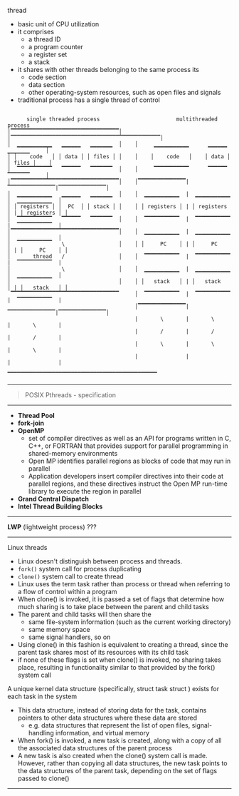 thread
* basic unit of CPU utilization
* it comprises
    * a thread ID
    * a program counter
    * a register set
    * a stack
* it shares with other threads belonging to the same process its
    * code section
    * data section
    * other operating-system resources, such as open files and signals
* traditional process has a single thread of control

```

      single threaded process                        multithreaded process
│▔▔▔▔▔▔▔▔▔▔▔▔▔▔▔▔▔▔▔▔▔▔▔▔▔▔▔▔▔▔▔▔▔▔│    │▔▔▔▔▔▔▔▔▔▔▔▔▔▔▔▔▔▔▔▔▔▔▔▔▔▔▔▔▔▔▔▔▔▔▔▔▔▔▔▔▔▔▔▔▔▔▔│
│  ▁▁▁▁▁▁▁▁▁▁▁   ▁▁▁▁▁▁   ▁▁▁▁▁▁▁  │    │     ▁▁▁▁▁▁▁▁▁▁▁      ▁▁▁▁▁▁       ▁▁▁▁▁▁▁     │
│ │    code   │ │ data │ │ files │ │    │    │    code   │    │ data │     │ files │    │
│  ▔▔▔▔▔▔▔▔▔▔▔   ▔▔▔▔▔▔   ▔▔▔▔▔▔▔  │    │     ▔▔▔▔▔▔▔▔▔▔▔      ▔▔▔▔▔▔       ▔▔▔▔▔▔▔     │
│▔▔▔▔▔▔▔▔▔▔▔▔▔▔▔▔▔▔▔▔▔▔▔▔▔▔▔▔▔▔▔▔▔▔│    │▔▔▔▔▔▔▔▔▔▔▔▔▔▔▔|▔▔▔▔▔▔▔▔▔▔▔▔▔▔▔|▔▔▔▔▔▔▔▔▔▔▔▔▔▔▔│
│  ▁▁▁▁▁▁▁▁▁▁▁   ▁▁▁▁▁▁   ▁▁▁▁▁▁▁  │    │  ▁▁▁▁▁▁▁▁▁▁▁  |  ▁▁▁▁▁▁▁▁▁▁▁  │  ▁▁▁▁▁▁▁▁▁▁▁  │
│ │ registers │ │  PC  │ │ stack │ │    │ │ registers │ | │ registers │ | │ registers │ │
│  ▔▔▔▔▔▔▔▔▔▔▔   ▔▔▔▔▔▔   ▔▔▔▔▔▔▔  │    │  ▔▔▔▔▔▔▔▔▔▔▔  |  ▔▔▔▔▔▔▔▔▔▔▔  |  ▔▔▔▔▔▔▔▔▔▔▔  |
│▔▔▔▔▔▔▔▔▔▔▔▔▔▔▔▔▔▔▔▔▔▔▔▔▔▔▔▔▔▔▔▔▔▔│    │  ▁▁▁▁▁▁▁▁▁▁▁  |  ▁▁▁▁▁▁▁▁▁▁▁  │  ▁▁▁▁▁▁▁▁▁▁▁  │
│                \                 │    │ │     PC    │ | │     PC    │ | │     PC    │ │
│       thread   /                 │    │  ▔▔▔▔▔▔▔▔▔▔▔  |  ▔▔▔▔▔▔▔▔▔▔▔  |  ▔▔▔▔▔▔▔▔▔▔▔  |
│                \                 │    │  ▁▁▁▁▁▁▁▁▁▁▁  |  ▁▁▁▁▁▁▁▁▁▁▁  │  ▁▁▁▁▁▁▁▁▁▁▁  │
│                                  │    │ │   stack   │ | │   stack   │ | │   stack   │ │
 ▔▔▔▔▔▔▔▔▔▔▔▔▔▔▔▔▔▔▔▔▔▔▔▔▔▔▔▔▔▔▔▔▔▔     │  ▔▔▔▔▔▔▔▔▔▔▔  |  ▔▔▔▔▔▔▔▔▔▔▔  |  ▔▔▔▔▔▔▔▔▔▔▔  |
                                        │▔▔▔▔▔▔▔▔▔▔▔▔▔▔▔|▔▔▔▔▔▔▔▔▔▔▔▔▔▔▔|▔▔▔▔▔▔▔▔▔▔▔▔▔▔▔│
                                        |       \       |       \       |       \       |
                                        |       /       |       /       |       /       |
                                        |       \       |       \       |       \       |
                                        |               |               |               |
                                         ▔▔▔▔▔▔▔▔▔▔▔▔▔▔▔▔▔▔▔▔▔▔▔▔▔▔▔▔▔▔▔▔▔▔▔▔▔▔▔▔▔▔▔▔▔▔▔
```
---

> POSIX Pthreads - specification

---

* **Thread Pool**
* **fork-join**
* **OpenMP**
    * set of compiler directives as well as an API for programs written in C, C++, or FORTRAN that provides support for parallel programming in shared-memory environments
    * Open MP identifies parallel regions as blocks of code that may run in parallel
    * Application developers insert compiler directives into their code at parallel regions, and these directives instruct the Open MP run-time library to execute the region in parallel
* **Grand Central Dispatch**
* **Intel Thread Building Blocks**

---

**LWP** (lightweight process) ???

---

Linux threads
* Linux doesn't distinguish between process and threads.
* `fork()` system call for process duplicating
* `clone()` system call to create thread
* Linux uses the term task rather than process or thread when referring to a flow of control within a program
* When clone() is invoked, it is passed a set of flags that determine how
much sharing is to take place between the parent and child tasks
* The parent and child tasks will then share the
    * same file-system information (such as the current working directory)
    * same memory space
    * same signal handlers, so on
* Using clone() in this fashion is equivalent to creating a thread, since the parent task shares most of its resources with its child task
* if none of these flags is set when clone() is invoked, no sharing takes place, resulting in functionality similar to that provided by the fork() system call

A unique kernel data structure (specifically, struct task struct ) exists for each task in the system
* This data structure, instead of storing data for the task, contains pointers to other data structures where these data are stored
    * e.g. data structures that represent the list of open files, signal-handling information, and virtual memory
* When fork() is invoked, a new task is created, along with a copy of all the associated data structures of the parent process
* A new task is also created when the clone() system call is made. However, rather than copying all data structures, the new task points to the data structures of the parent task, depending on the set of flags passed to clone()

---
